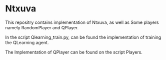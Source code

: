 # Ntxuva

This repositry  contains implementation of Ntxuva, as well as Some players namely RandomPlayer and QPlayer. 

In the script Qlearning_train.py, can be found the implementation of training the QLearning agent. 

The Implementation of QPlayer can be found on the script Players.
